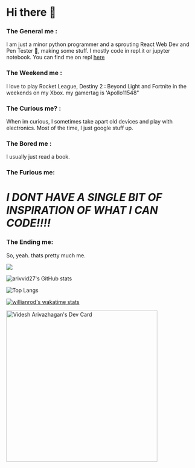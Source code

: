 # Hi there 👋

### The General me :
I am just a minor python programmer and a sprouting React Web Dev and Pen Tester 🌱, making some stuff. I mostly code in repl.it or jupyter notebook. You can find me on repl [here](https://repl.it/@arivvid27)

### The Weekend me :
I love to play Rocket League, Destiny 2 : Beyond Light and Fortnite in the weekends on my Xbox. my gamertag is 'Apollo11548"

### The Curious me? :
When im curious, I sometimes take apart old devices and play with electronics. Most of the time, I just google stuff up.

### The Bored me :
I usually just read a book.

### The Furious me:
# *I DONT HAVE A SINGLE BIT OF INSPIRATION OF WHAT I CAN CODE!!!!*

### The Ending me:
So, yeah. thats pretty much me.

![](https://komarev.com/ghpvc/?username=arivvid27&style=flat-square)


![arivvid27's GitHub stats](https://github-readme-stats.vercel.app/api?username=arivvid27&show_icons=true&theme=cobalt)

![Top Langs](https://github-readme-stats.vercel.app/api/top-langs/?username=arivvid27&langs_count=8)

[![willianrod's wakatime stats](https://github-readme-stats.vercel.app/api/wakatime?username=arivvid27)](https://github.com/anuraghazra/github-readme-stats)

<a href="https://app.daily.dev/arivvid27"><img src="https://api.daily.dev/devcards/8d86e906cd134317b4524927efb99522.png?r=9yo" width="400" alt="Videsh Arivazhagan's Dev Card"/></a>

